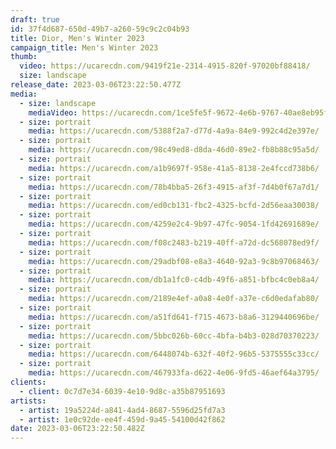```yaml
---
draft: true
id: 37f4d687-650d-49b7-a260-59c9c2c04b93
title: Dior, Men's Winter 2023
campaign_title: Men's Winter 2023
thumb:
  video: https://ucarecdn.com/9419f21e-2314-4915-820f-97020bf88418/
  size: landscape
release_date: 2023-03-06T23:22:50.477Z
media:
  - size: landscape
    mediaVideo: https://ucarecdn.com/1ce5fe5f-9672-4e6b-9767-40ae8eb95f68/
  - size: portrait
    media: https://ucarecdn.com/5388f2a7-d77d-4a9a-84e9-992c4d2e397e/
  - size: portrait
    media: https://ucarecdn.com/98c49ed8-d8da-46d0-89e2-fb8b88c95a5d/
  - size: portrait
    media: https://ucarecdn.com/a1b9697f-958e-41a5-8138-2e4fccd738b6/
  - size: portrait
    media: https://ucarecdn.com/78b4bba5-26f3-4915-af3f-7d4b0f67a7d1/
  - size: portrait
    media: https://ucarecdn.com/ed0cb131-fbc2-4325-bcfd-2d56eaa30038/
  - size: portrait
    media: https://ucarecdn.com/4259e2c4-9b97-47fc-9054-1fd42691689e/
  - size: portrait
    media: https://ucarecdn.com/f08c2483-b219-40ff-a72d-dc568078ed9f/
  - size: portrait
    media: https://ucarecdn.com/29adbf08-e8a3-4640-92a3-9c8b97068463/
  - size: portrait
    media: https://ucarecdn.com/db1a1fc0-c4db-49f6-a851-bfbc4c0eb8a4/
  - size: portrait
    media: https://ucarecdn.com/2189e4ef-a0a8-4e0f-a37e-c6d0edafab80/
  - size: portrait
    media: https://ucarecdn.com/a51fd641-f715-4673-b8a6-3129440696be/
  - size: portrait
    media: https://ucarecdn.com/5bbc026b-60cc-4bfa-b4b3-028d70370223/
  - size: portrait
    media: https://ucarecdn.com/6448074b-632f-40f2-96b5-5375555c33cc/
  - size: portrait
    media: https://ucarecdn.com/467933fa-d622-4e06-9fd5-46aef64a3795/
clients:
  - client: 0c7d7e34-6039-4e10-9d8c-a35b87951693
artists:
  - artist: 19a5224d-a841-4ad4-8687-5596d25fd7a3
  - artist: 1e0c92de-ee4f-459d-9a45-54100d42f862
date: 2023-03-06T23:22:50.482Z
---
```


